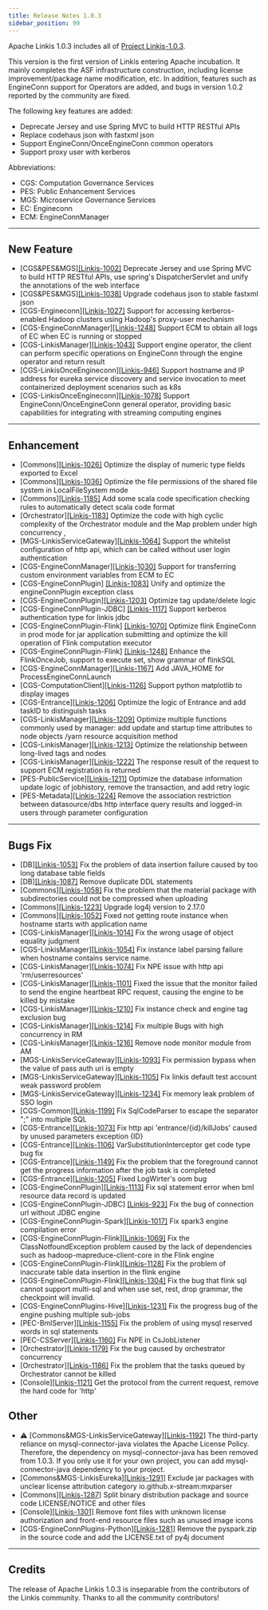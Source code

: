 ```yaml
---
title: Release Notes 1.0.3
sidebar_position: 99
--- 
```


Apache Linkis 1.0.3 includes all of [Project Linkis-1.0.3](https://github.com/apache/linkis/projects/13).

This version is the first version of Linkis entering Apache incubation. It mainly completes the ASF infrastructure construction, including license improvement/package name modification, etc. In addition, features such as EngineConn support for Operators are added, and bugs in version 1.0.2 reported by the community are fixed.

The following key features are added: 
* Deprecate Jersey and use Spring MVC to build HTTP RESTful APIs
* Replace codehaus json with fastxml json
* Support EngineConn/OnceEngineConn common operators
* Support proxy user with kerberos


Abbreviations:
- CGS: Computation Governance Services
- PES: Public Enhancement Services
- MGS: Microservice Governance Services
- EC: Engineconn
- ECM: EngineConnManager
---

## New Feature

* \[CGS&PES&MGS][[Linkis-1002]](https://github.com/apache/linkis/pull/1002) Deprecate Jersey and use Spring MVC to build HTTP RESTful APIs, use spring's DispatcherServlet and unify the annotations of the web interface 
* \[CGS&PES&MGS][[Linkis-1038]](https://github.com/apache/linkis/pull/1038) Upgrade codehaus json to stable fastxml json
* \[CGS-Engineconn][[Linkis-1027]](https://github.com/apache/linkis/pull/1027) Support for accessing kerberos-enabled Hadoop clusters using Hadoop's proxy-user mechanism
* \[CGS-EngineConnManager][[Linkis-1248]](https://github.com/apache/linkis/pull/1248) Support ECM to obtain all logs of EC when EC is running or stopped
* \[CGS-LinkisManager][[Linkis-1043]](https://github.com/apache/linkis/pull/1043) Support engine operator, the client can perform specific operations on EngineConn through the engine operator and return result
* \[CGS-LinkisOnceEngineconn][[Linkis-946]](https://github.com/apache/linkis/pull/946) Support hostname and IP address for eureka service discovery and service invocation to meet containerized deployment scenarios such as k8s
* \[CGS-LinkisOnceEngineconn][[Linkis-1078]](https://github.com/apache/linkis/pull/1078) Support EngineConn/OnceEngineConn general operator, providing basic capabilities for integrating with streaming computing engines


---

## Enhancement

* \[Commons][[Linkis-1026]](https://github.com/apache/linkis/pull/1026) Optimize the display of numeric type fields exported to Excel
* \[Commons][[Linkis-1036]](https://github.com/apache/linkis/pull/1036) Optimize the file permissions of the shared file system in LocalFileSystem mode
* \[Commons][[Linkis-1185]](https://github.com/apache/linkis/pull/1185) Add some scala code specification checking rules to automatically detect scala code format
* \[Orchestrator][[Linkis-1183]](https://github.com/apache/linkis/pull/1183) Optimize the code with high cyclic complexity of the Orchestrator module and the Map problem under high concurrency ,
* \[MGS-LinkisServiceGateway][[Linkis-1064]](https://github.com/apache/linkis/pull/1064) Support the whitelist configuration of http api, which can be called without user login authentication
* \[CGS-EngineConnManager][[Linkis-1030]](https://github.com/apache/linkis/pull/1030) Support for transferring custom environment variables from ECM to EC
* \[CGS-EngineConnPlugin] [[Linkis-1083]](https://github.com/apache/linkis/pull/1083) Unify and optimize the engineConnPlugin exception class
* \[CGS-EngineConnPlugin][[Linkis-1203]](https://github.com/apache/linkis/pull/1203) Optimize tag update/delete logic
* \[CGS-EngineConnPlugin-JDBC] [[Linkis-1117]](https://github.com/apache/linkis/pull/1117) Support kerberos authentication type for linkis jdbc 
* \[CGS-EngineConnPlugin-Flink] [[Linkis-1070]](https://github.com/apache/linkis/pull/1070) Optimize flink EngineConn in prod mode for jar application submitting and optimize the kill operation of Flink computation executor
* \[CGS-EngineConnPlugin-Flink] [[Linkis-1248]](https://github.com/apache/linkis/pull/1248) Enhance the FlinkOnceJob, support to execute set, show grammar of flinkSQL
* \[CGS-EngineConnManager][[Linkis-1167]](https://github.com/apache/linkis/pull/1167) Add JAVA_HOME for ProcessEngineConnLaunch
* \[CGS-ComputationClient][[Linkis-1126]](https://github.com/apache/linkis/pull/1126) Support python matplotlib to display images
* \[CGS-Entrance][[Linkis-1206]](https://github.com/apache/linkis/pull/1206) Optimize the logic of Entrance and add taskID to distinguish tasks
* \[CGS-LinkisManager][[Linkis-1209]](https://github.com/apache/linkis/pull/1209) Optimize multiple functions commonly used by manager: add update and startup time attributes to node objects /yarn resource acquisition method
* \[CGS-LinkisManager][[Linkis-1213]](https://github.com/apache/linkis/pull/1213) Optimize the relationship between long-lived tags and nodes
* \[CGS-LinkisManager][[Linkis-1222]](https://github.com/apache/linkis/pull/1222) The response result of the request to support ECM registration is returned
* \[PES-PublicService][[Linkis-1211]](https://github.com/apache/linkis/pull/1211) Optimize the database information update logic of jobhistory, remove the transaction, and add retry logic
* \[PES-Metadata][[Linkis-1224]](https://github.com/apache/linkis/pull/1224) Remove the association restriction between datasource/dbs http interface query results and logged-in users through parameter configuration

---
## Bugs Fix
* \[DB][[Linkis-1053]](https://github.com/apache/linkis/pull/1053) Fix the problem of data insertion failure caused by too long database table fields
* \[DB][[Linkis-1087]](https://github.com/apache/linkis/pull/1087) Remove duplicate DDL statements
* \[Commons][[Linkis-1058]](https://github.com/apache/linkis/pull/1058) Fix the problem that the material package with subdirectories could not be compressed when uploading
* \[Commons][[Linkis-1223]](https://github.com/apache/linkis/pull/1223) Upgrade log4j version to 2.17.0
* \[Commons][[Linkis-1052]](https://github.com/apache/linkis/pull/1052) Fixed not getting route instance when hostname starts with application name
* \[CGS-LinkisManager][[Linkis-1014]](https://github.com/apache/linkis/pull/1014) Fix the wrong usage of object equality judgment
* \[CGS-LinkisManager][[Linkis-1054]](https://github.com/apache/linkis/pull/1054) Fix instance label parsing failure when hostname contains service name.
* \[CGS-LinkisManager][[Linkis-1074]](https://github.com/apache/linkis/pull/1074) Fix NPE issue with http api 'rm/userresources'
* \[CGS-LinkisManager][[Linkis-1101]](https://github.com/apache/linkis/pull/1101) Fixed the issue that the monitor failed to send the engine heartbeat RPC request, causing the engine to be killed by mistake
* \[CGS-LinkisManager][[Linkis-1210]](https://github.com/apache/linkis/pull/1210) Fix instance check and engine tag exclusion bug
* \[CGS-LinkisManager][[Linkis-1214]](https://github.com/apache/linkis/pull/1214) Fix multiple Bugs with high concurrency in RM
* \[CGS-LinkisManager][[Linkis-1216]](https://github.com/apache/linkis/pull/1216) Remove node monitor module from AM
* \[MGS-LinkisServiceGateway][[Linkis-1093]](https://github.com/apache/linkis/pull/1093) Fix permission bypass when the value of pass auth uri is empty
* \[MGS-LinkisServiceGateway][[Linkis-1105]](https://github.com/apache/linkis/pull/1105) Fix linkis default test account weak password problem
* \[MGS-LinkisServiceGateway][[Linkis-1234]](https://github.com/apache/linkis/pull/1234) Fix memory leak problem of SSO login
* \[CGS-Common][[Linkis-1199]](https://github.com/apache/linkis/pull/1199) Fix SqlCodeParser to escape the separator ";" into multiple SQL
* \[CGS-Entrance][[Linkis-1073]](https://github.com/apache/linkis/pull/1073) Fix http api 'entrance/{id}/killJobs' caused by unused parameters exception {ID}
* \[CGS-Entrance][[Linkis-1106]](https://github.com/apache/linkis/pull/1106) VarSubstitutionInterceptor get code type bug fix
* \[CGS-Entrance][[Linkis-1149]](https://github.com/apache/linkis/pull/1149) Fix the problem that the foreground cannot get the progress information after the job task is completed
* \[CGS-Entrance][[Linkis-1205]](https://github.com/apache/linkis/pull/1205) Fixed LogWirter's oom bug
* \[CGS-EngineConnPlugin][[Linkis-1113]](https://github.com/apache/linkis/pull/1113) Fix sql statement error when bml resource data record is updated
* \[CGS-EngineConnPlugin-JDBC] [[Linkis-923]](https://github.com/apache/linkis/pull/923) Fix the bug of connection url without JDBC engine
* \[CGS-EngineConnPlugin-Spark][[Linkis-1017]](https://github.com/apache/linkis/pull/1017) Fix spark3 engine compilation error
* \[CGS-EngineConnPlugin-Flink][[Linkis-1069]](https://github.com/apache/linkis/pull/1069) Fix the ClassNotfoundException problem caused by the lack of dependencies such as hadoop-mapreduce-client-core in the Flink engine
* \[CGS-EngineConnPlugin-Flink][[Linkis-1128]](https://github.com/apache/linkis/pull/1129) Fix the problem of inaccurate table data insertion in the flink engine
* \[CGS-EngineConnPlugin-Flink][[Linkis-1304]](https://github.com/apache/linkis/pull/1304) Fix the bug that flink sql cannot support multi-sql and when use set, rest, drop grammar, the checkpoint will invalid.
* \[CGS-EngineConnPlugins-Hive][[Linkis-1231]](https://github.com/apache/linkis/pull/1231) Fix the progress bug of the engine pushing multiple sub-jobs
* \[PEC-BmlServer][[Linkis-1155]](https://github.com/apache/linkis/pull/1155) Fix the problem of using mysql reserved words in sql statements
* \[PEC-CSServer][[Linkis-1160]](https://github.com/apache/linkis/pull/1160) Fix NPE in CsJobListener
* \[Orchestrator][[Linkis-1179]](https://github.com/apache/linkis/pull/1179) Fix the bug caused by orchestrator concurrency
* \[Orchestrator][[Linkis-1186]](https://github.com/apache/linkis/pull/1186) Fix the problem that the tasks queued by Orchestrator cannot be killed
* \[Console][[Linkis-1121]](https://github.com/apache/linkis/pull/1121) Get the protocol from the current request, remove the hard code for 'http'

## Other
*  ⚠ \[Commons&MGS-LinkisServiceGateway][[Linkis-1192]](https://github.com/apache/linkis/pull/1092) The third-party reliance on mysql-connector-java violates the Apache License Policy. Therefore, the dependency on mysql-connector-java has been removed from 1.0.3. If you only use it for your own project, you can add mysql-connector-java dependency to your project.
* \[Commons&MGS-LinkisEureka][[Linkis-1291]](https://github.com/apache/linkis/pull/1291) Exclude jar packages with unclear license attribution category io.github.x-stream:mxparser
* \[Commons][[Linkis-1287]](https://github.com/apache/linkis/pull/1287) Split binary distribution package and source code LICENSE/NOTICE and other files
* \[Console][[Linkis-1301]](https://github.com/apache/linkis/pull/1301) Remove font files with unknown license authorization and front-end resource files such as unused image icons
* \[CGS-EngineConnPlugins-Python][[Linkis-1281]](https://github.com/apache/linkis/pull/1281) Remove the pyspark.zip in the source code and add the LICENSE.txt of py4j document

---------

## Credits 

The release of Apache Linkis 1.0.3 is inseparable from the contributors of the Linkis community. Thanks to all the community contributors! 